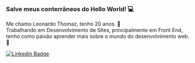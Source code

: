 ### Salve meus conterrâneos do Hello World! :computer:   
Me chamo Leonardo Thomaz, tenho 20 anos. :speech_balloon:   
Trabalhando em Desenvolvimento de Sites, principalmente em Front End, tenho como paixão aprender mais sobre o mundo do desenvolvimento web. :purple_heart:   

[![Linkedin Badge](https://img.shields.io/badge/LinkedIn-blue?style=flat-square&logo=Linkedin&logoColor=white&link=https://www.linkedin.com/in/leonardo-thomaz/)](https://www.linkedin.com/in/leonardo-thomaz/)
